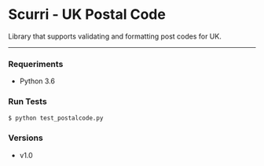 # Scurri - UK Postal Code

 Library that supports validating and formatting post codes for UK.
 
 ----------------
 
### Requeriments

   - Python 3.6

### Run Tests

```sh
$ python test_postalcode.py
```

### Versions

   - v1.0
